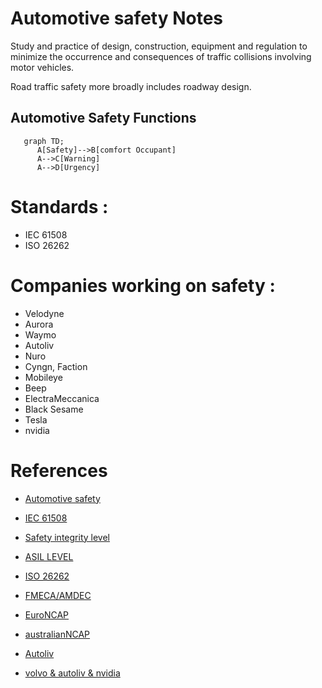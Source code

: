 # Automotive safety Notes

Study and practice of design, construction, equipment and regulation to minimize the occurrence and consequences of traffic collisions involving motor vehicles. 

Road traffic safety more broadly includes roadway design.

## Automotive Safety Functions

```mermaid
   graph TD;
      A[Safety]-->B[comfort Occupant]
      A-->C[Warning]
      A-->D[Urgency]
```                        

# Standards : 
- IEC 61508
- ISO 26262

# Companies working on safety : 

- Velodyne
- Aurora
- Waymo
- Autoliv
- Nuro
- Cyngn, Faction
- Mobileye
- Beep
- ElectraMeccanica
- Black Sesame
- Tesla
- nvidia


# References 

- [Automotive safety](https://en.wikipedia.org/wiki/Automotive_safety)
  
- [IEC 61508](https://en.wikipedia.org/wiki/IEC_61508)
  
- [Safety integrity level](https://en.wikipedia.org/wiki/Safety_integrity_level)
  
- [ASIL LEVEL](https://en.wikipedia.org/wiki/Automotive_Safety_Integrity_Level)
  
- [ISO 26262](https://en.wikipedia.org/wiki/ISO_26262)
  
- [FMECA/AMDEC](https://en.wikipedia.org/wiki/Failure_mode,_effects_and_criticality_analysis)
  
- [EuroNCAP](https://www.euroncap.com/en)
  
- [australianNCAP](https://www.ancap.com.au/)
  
- [Autoliv](https://www.autoliv.com/safety-solutions)
  
- [volvo & autoliv & nvidia](https://www.media.volvocars.com/ch/fr-ch/media/pressreleases/207309/volvo-cars-and-autoliv-autonomous-driving-joint-venture-zenuity-starts-operations)





